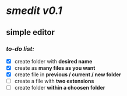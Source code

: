 # *smedit v0.1*
## **simple editor**

### **_to-do list:_**
- [x] create folder with **desired name**
- [x] create as **many files as you want**
- [x] create file in **previous / current / new folder**
- [ ] create a file with **two extensions**
- [ ] create folder **within a choosen folder**
